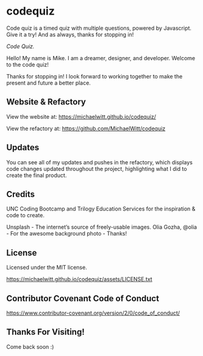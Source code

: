 # codequiz
Code quiz is a timed quiz with multiple questions, powered by Javascript. Give it a try! And as always, thanks for stopping in! 

_Code Quiz._


Hello! My name is Mike. I am a dreamer, designer, and developer. Welcome to the code quiz!

<!-- I created the password generator by writing the Javascript from scratch, which I linked to a pre-built html & css. It was a fantastic challenge that pushed me to the limits, trying to implement my newly learned hand at writing Javascript. I was able to create a working password generator by breaking it down, step by step, using the following methods: linking my javascript and html, creating variables for all of the possible password characters, making a function and alert to let the user input a password length of 8-128 characters, creating confirm alerts so the user could select what type of characters they wanted, writing an empty array which I fed with the selected possible characters, creating a loop that assisted in selecting random characters at appropriate lengths, wrote the generated password to the html, and added an Event Listener so that the operation would run once the user clicked the Generate Password Button. Overall, it was a very challenging and logically intensive project; at the same time, it was quite rewarding to learn, grow, and accomplish the mission of creating a working password generator!  -->

Thanks for stopping in! I look forward to working together to make the present and future a better place. 

## Website & Refactory

View the website at: https://michaelwitt.github.io/codequiz/

View the refactory at: https://github.com/MichaelWitt/codequiz

<!-- Website Preview: ![alt text](https://michaelwitt.github.io/passwordgenerator/website.png) -->

## Updates

You can see all of my updates and pushes in the refactory, which displays code changes updated throughout the project, highlighting what I did to create the final product.

## Credits

UNC Coding Bootcamp and Trilogy Education Services for the inspiration & code to create.

Unsplash - The internet’s source of freely-usable images. 
Olia Gozha, @olia - For the awesome background photo - Thanks! 

## License

Licensed under the MIT license.

https://michaelwitt.github.io/codequiz/assets/LICENSE.txt

## Contributor Covenant Code of Conduct

https://www.contributor-covenant.org/version/2/0/code_of_conduct/

## Thanks For Visiting!

Come back soon :)

